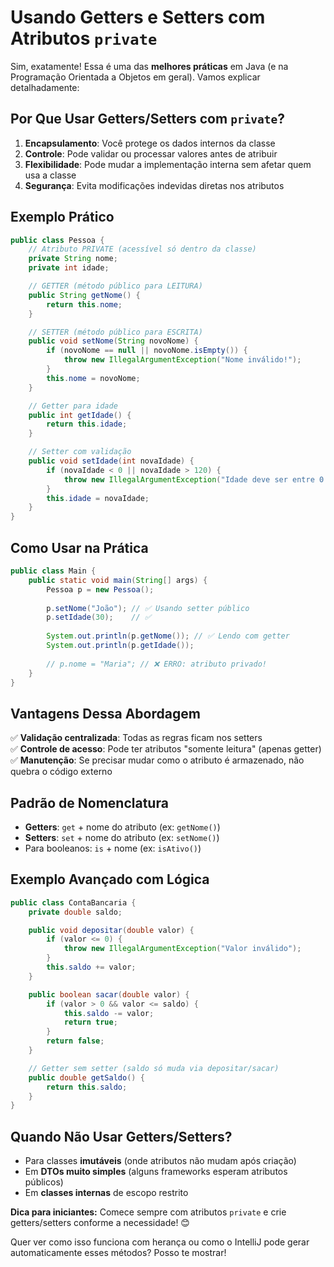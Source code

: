 # **Usando Getters e Setters com Atributos `private`**

Sim, exatamente! Essa é uma das **melhores práticas** em Java (e na Programação Orientada a Objetos em geral). Vamos explicar detalhadamente:

## **Por Que Usar Getters/Setters com `private`?**

1. **Encapsulamento**: Você protege os dados internos da classe
2. **Controle**: Pode validar ou processar valores antes de atribuir
3. **Flexibilidade**: Pode mudar a implementação interna sem afetar quem usa a classe
4. **Segurança**: Evita modificações indevidas diretas nos atributos

## **Exemplo Prático**

```java
public class Pessoa {
    // Atributo PRIVATE (acessível só dentro da classe)
    private String nome;
    private int idade;

    // GETTER (método público para LEITURA)
    public String getNome() {
        return this.nome;
    }

    // SETTER (método público para ESCRITA)
    public void setNome(String novoNome) {
        if (novoNome == null || novoNome.isEmpty()) {
            throw new IllegalArgumentException("Nome inválido!");
        }
        this.nome = novoNome;
    }

    // Getter para idade
    public int getIdade() {
        return this.idade;
    }

    // Setter com validação
    public void setIdade(int novaIdade) {
        if (novaIdade < 0 || novaIdade > 120) {
            throw new IllegalArgumentException("Idade deve ser entre 0 e 120");
        }
        this.idade = novaIdade;
    }
}
```

## **Como Usar na Prática**

```java
public class Main {
    public static void main(String[] args) {
        Pessoa p = new Pessoa();
        
        p.setNome("João"); // ✅ Usando setter público
        p.setIdade(30);    // ✅
        
        System.out.println(p.getNome()); // ✅ Lendo com getter
        System.out.println(p.getIdade());
        
        // p.nome = "Maria"; // ❌ ERRO: atributo privado!
    }
}
```

## **Vantagens Dessa Abordagem**

✅ **Validação centralizada**: Todas as regras ficam nos setters  
✅ **Controle de acesso**: Pode ter atributos "somente leitura" (apenas getter)  
✅ **Manutenção**: Se precisar mudar como o atributo é armazenado, não quebra o código externo  

## **Padrão de Nomenclatura**
- **Getters**: `get` + nome do atributo (ex: `getNome()`)
- **Setters**: `set` + nome do atributo (ex: `setNome()`)
- Para booleanos: `is` + nome (ex: `isAtivo()`)

## **Exemplo Avançado com Lógica**
```java
public class ContaBancaria {
    private double saldo;

    public void depositar(double valor) {
        if (valor <= 0) {
            throw new IllegalArgumentException("Valor inválido");
        }
        this.saldo += valor;
    }

    public boolean sacar(double valor) {
        if (valor > 0 && valor <= saldo) {
            this.saldo -= valor;
            return true;
        }
        return false;
    }

    // Getter sem setter (saldo só muda via depositar/sacar)
    public double getSaldo() {
        return this.saldo;
    }
}
```

## **Quando Não Usar Getters/Setters?**
- Para classes **imutáveis** (onde atributos não mudam após criação)
- Em **DTOs muito simples** (alguns frameworks esperam atributos públicos)
- Em **classes internas** de escopo restrito

**Dica para iniciantes:** Comece sempre com atributos `private` e crie getters/setters conforme a necessidade! 😊

Quer ver como isso funciona com herança ou como o IntelliJ pode gerar automaticamente esses métodos? Posso te mostrar!
